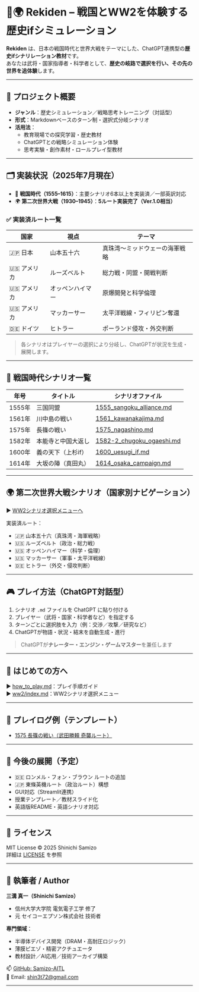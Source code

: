 # 🏯🌍 Rekiden – 戦国とWW2を体験する歴史ifシミュレーション

**Rekiden** は、日本の戦国時代と世界大戦をテーマにした、ChatGPT連携型の**歴史ifシナリレーション教材**です。  
あなたは武将・国家指導者・科学者として、**歴史の岐路で選択を行い、その先の世界を追体験**します。

---

## 🎯 プロジェクト概要

- **ジャンル**：歴史シミュレーション／戦略思考トレーニング（対話型）
- **形式**：Markdownベースのターン制・選択式分岐シナリオ
- **活用法**：
  - 教育現場での探究学習・歴史教材
  - ChatGPTとの戦略シミュレーション体験
  - 思考実験・創作素材・ロールプレイ型教材

---

## 🗂 実装状況（2025年7月現在）

- 🏯 **戦国時代（1555–1615）**：主要シナリオ6本以上を実装済／一部英訳対応
- 🌍 **第二次世界大戦（1930–1945）**：**5ルート実装完了（Ver.1.0相当）**

### ✅ 実装済ルート一覧

| 国家 | 視点 | テーマ |
|------|------|--------|
| 🇯🇵 日本 | 山本五十六 | 真珠湾〜ミッドウェーの海軍戦略 |
| 🇺🇸 アメリカ | ルーズベルト | 総力戦・同盟・開戦判断 |
| 🇺🇸 アメリカ | オッペンハイマー | 原爆開発と科学倫理 |
| 🇺🇸 アメリカ | マッカーサー | 太平洋戦線・フィリピン奪還 |
| 🇩🇪 ドイツ | ヒトラー | ポーランド侵攻・外交判断 |

> 各シナリオはプレイヤーの選択により分岐し、ChatGPTが状況を生成・展開します。

---

## 🏯 戦国時代シナリオ一覧

| 年号 | タイトル | シナリオファイル |
|------|----------|------------------|
| 1555年 | 三国同盟 | [1555_sangoku_alliance.md](./sengoku/periods/1555_sangoku_alliance.md) |
| 1561年 | 川中島の戦い | [1561_kawanakajima.md](./sengoku/periods/1561_kawanakajima.md) |
| 1575年 | 長篠の戦い | [1575_nagashino.md](./sengoku/periods/1575_nagashino.md) |
| 1582年 | 本能寺と中国大返し | [1582-2_chugoku_ogaeshi.md](./sengoku/periods/1582-2_chugoku_ogaeshi.md) |
| 1600年 | 義の天下（上杉if） | [1600_uesugi_if.md](./sengoku/periods/1600_uesugi_if.md) |
| 1614年 | 大坂の陣（真田丸） | [1614_osaka_campaign.md](./sengoku/periods/1614_osaka_campaign.md) |

---

## 🌍 第二次世界大戦シナリオ（国家別ナビゲーション）

▶︎ [WW2シナリオ選択メニューへ](./ww2/index.md)

実装済ルート：

- 🇯🇵 山本五十六（真珠湾・海軍戦略）
- 🇺🇸 ルーズベルト（政治・総力戦）
- 🇺🇸 オッペンハイマー（科学・倫理）
- 🇺🇸 マッカーサー（軍事・太平洋戦線）
- 🇩🇪 ヒトラー（外交・侵攻判断）

---

## 🎮 プレイ方法（ChatGPT対話型）

1. シナリオ `.md` ファイルを ChatGPT に貼り付ける
2. プレイヤー（武将・国家・科学者など）を指定する
3. ターンごとに選択肢を入力（例：交渉／攻撃／研究など）
4. ChatGPTが物語・状況・結末を自動生成・進行

> ChatGPTが**ナレーター・エンジン・ゲームマスター**を兼任します

---

## 📘 はじめての方へ

▶︎ [how_to_play.md](./docs/how_to_play.md)：プレイ手順ガイド  
▶︎ [ww2/index.md](./ww2/index.md)：WW2シナリオ選択メニュー

---

## 🧪 プレイログ例（テンプレート）

- [1575 長篠の戦い（武田勝頼 奇襲ルート）](./templates/1575_katsuyori_if_user001.md)

---

## 🚀 今後の展開（予定）

- 🇩🇪 ロンメル・フォン・ブラウン ルートの追加
- 🇯🇵 東條英機ルート（政治ルート）構想
- GUI対応（Streamlit連携）
- 授業テンプレート／教材スライド化
- 英語版README・英語シナリオ対応

---

## 📜 ライセンス

MIT License © 2025 Shinichi Samizo  
詳細は [LICENSE](./LICENSE) を参照

---

## 👤 執筆者 / Author

**三溝 真一（Shinichi Samizo）**  
- 信州大学大学院 電気電子工学 修了  
- 元 セイコーエプソン株式会社 技術者  

**専門領域**：
- 半導体デバイス開発（DRAM・高耐圧ロジック）
- 薄膜ピエゾ・精密アクチュエータ
- 教材設計／AI応用／技術アーカイブ構築

📫 [GitHub: Samizo-AITL](https://github.com/Samizo-AITL)  
📩 Email: [shin3t72@gmail.com](mailto:shin3t72@gmail.com)

---
